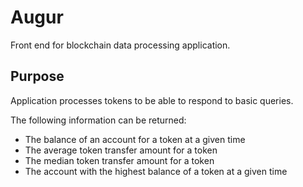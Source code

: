 # Augur

Front end for blockchain data processing application.

## Purpose

Application processes tokens to be able to respond to basic queries.

The following information can be returned:

- The balance of an account for a token at a given time
- The average token transfer amount for a token
- The median token transfer amount for a token
- The account with the highest balance of a token at a given time
